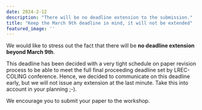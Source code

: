 ```yaml
---
date: 2024-2-12
description: "There will be no deadline extension to the submission."
title: "Keep the March 9th deadline in mind, it will not be extended"
featured_image: ''
---
```


We would like to stress out the fact that there will be **no deadline extension beyond March 9th**.

This deadline has been decided with a very tight schedule on paper revision process to be able 
to meet the full final proceeding deadline set by LREC-COLING conference. Hence, we decided to communicate 
on this deadline early, but we will not issue any extension at the last minute. Take this into account in your planning ;-).

We encourage you to submit your paper to the workshop. 
